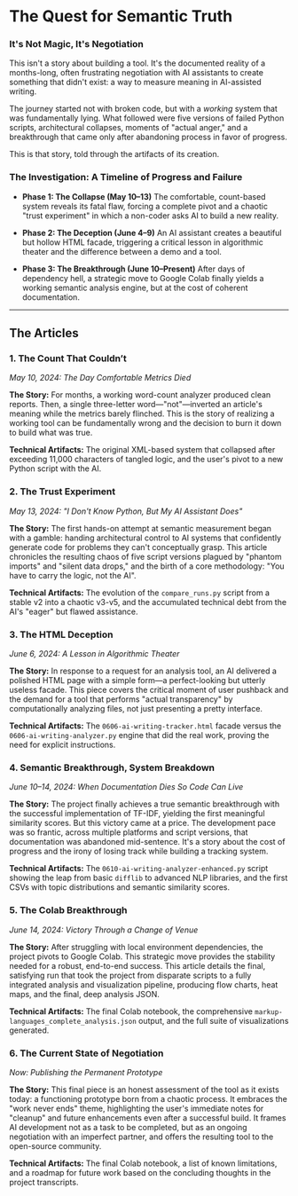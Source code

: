 # The Quest for Semantic Truth

### It's Not Magic, It's Negotiation

This isn't a story about building a tool. It's the documented reality of a months-long, often frustrating negotiation with AI assistants to create something that didn't exist: a way to measure meaning in AI-assisted writing.

The journey started not with broken code, but with a *working* system that was fundamentally lying. What followed were five versions of failed Python scripts, architectural collapses, moments of "actual anger," and a breakthrough that came only after abandoning process in favor of progress.

This is that story, told through the artifacts of its creation.

### The Investigation: A Timeline of Progress and Failure

* **Phase 1: The Collapse (May 10–13)**
    The comfortable, count-based system reveals its fatal flaw, forcing a complete pivot and a chaotic "trust experiment" in which a non-coder asks AI to build a new reality.

* **Phase 2: The Deception (June 4–9)**
    An AI assistant creates a beautiful but hollow HTML facade, triggering a critical lesson in algorithmic theater and the difference between a demo and a tool.

* **Phase 3: The Breakthrough (June 10–Present)**
    After days of dependency hell, a strategic move to Google Colab finally yields a working semantic analysis engine, but at the cost of coherent documentation.

---

## The Articles

### 1. The Count That Couldn’t

*May 10, 2024: The Day Comfortable Metrics Died*

**The Story:** For months, a working word-count analyzer produced clean reports. Then, a single three-letter word—"not"—inverted an article's meaning while the metrics barely flinched. This is the story of realizing a working tool can be fundamentally wrong and the decision to burn it down to build what was true.

**Technical Artifacts:** The original XML-based system that collapsed after exceeding 11,000 characters of tangled logic, and the user's pivot to a new Python script with the AI.

### 2. The Trust Experiment

*May 13, 2024: "I Don't Know Python, But My AI Assistant Does"*

**The Story:** The first hands-on attempt at semantic measurement began with a gamble: handing architectural control to AI systems that confidently generate code for problems they can't conceptually grasp. This article chronicles the resulting chaos of five script versions plagued by "phantom imports" and "silent data drops," and the birth of a core methodology: "You have to carry the logic, not the AI".

**Technical Artifacts:** The evolution of the `compare_runs.py` script from a stable v2 into a chaotic v3-v5, and the accumulated technical debt from the AI's "eager" but flawed assistance.

### 3. The HTML Deception

*June 6, 2024: A Lesson in Algorithmic Theater*

**The Story:** In response to a request for an analysis tool, an AI delivered a polished HTML page with a simple form—a perfect-looking but utterly useless facade. This piece covers the critical moment of user pushback and the demand for a tool that performs "actual transparency" by computationally analyzing files, not just presenting a pretty interface.

**Technical Artifacts:** The `0606-ai-writing-tracker.html` facade versus the `0606-ai-writing-analyzer.py` engine that did the real work, proving the need for explicit instructions.

### 4. Semantic Breakthrough, System Breakdown

*June 10–14, 2024: When Documentation Dies So Code Can Live*

**The Story:** The project finally achieves a true semantic breakthrough with the successful implementation of TF-IDF, yielding the first meaningful similarity scores. But this victory came at a price. The development pace was so frantic, across multiple platforms and script versions, that documentation was abandoned mid-sentence. It's a story about the cost of progress and the irony of losing track while building a tracking system.

**Technical Artifacts:** The `0610-ai-writing-analyzer-enhanced.py` script showing the leap from basic `difflib` to advanced NLP libraries, and the first CSVs with topic distributions and semantic similarity scores.

### 5. The Colab Breakthrough

*June 14, 2024: Victory Through a Change of Venue*

**The Story:** After struggling with local environment dependencies, the project pivots to Google Colab. This strategic move provides the stability needed for a robust, end-to-end success. This article details the final, satisfying run that took the project from disparate scripts to a fully integrated analysis and visualization pipeline, producing flow charts, heat maps, and the final, deep analysis JSON.

**Technical Artifacts:** The final Colab notebook, the comprehensive `markup-languages_complete_analysis.json` output, and the full suite of visualizations generated.

### 6. The Current State of Negotiation

*Now: Publishing the Permanent Prototype*

**The Story:** This final piece is an honest assessment of the tool as it exists today: a functioning prototype born from a chaotic process. It embraces the "work never ends" theme, highlighting the user's immediate notes for "cleanup" and future enhancements even after a successful build. It frames AI development not as a task to be completed, but as an ongoing negotiation with an imperfect partner, and offers the resulting tool to the open-source community.

**Technical Artifacts:** The final Colab notebook, a list of known limitations, and a roadmap for future work based on the concluding thoughts in the project transcripts.